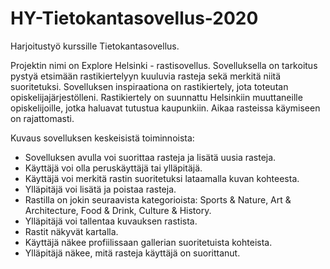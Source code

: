 # HY-Tietokantasovellus-2020
Harjoitustyö kurssille Tietokantasovellus.

Projektin nimi on Explore Helsinki - rastisovellus. Sovelluksella on tarkoitus pystyä etsimään rastikiertelyyn kuuluvia rasteja sekä merkitä niitä suoritetuksi. Sovelluksen inspiraationa on rastikiertely, jota toteutan opiskelijajärjestölleni. Rastikiertely on suunnattu Helsinkiin muuttaneille opiskelijoille, jotka haluavat tutustua kaupunkiin. Aikaa rasteissa käymiseen on rajattomasti. 

Kuvaus sovelluksen keskeisistä toiminnoista:

- Sovelluksen avulla voi suorittaa rasteja ja lisätä uusia rasteja.
- Käyttäjä voi olla peruskäyttäjä tai ylläpitäjä.
- Käyttäjä voi merkitä rastin suoritetuksi lataamalla kuvan kohteesta.
- Ylläpitäjä voi lisätä ja poistaa rasteja.
- Rastilla on jokin seuraavista kategorioista: Sports & Nature, Art & Architecture, Food & Drink, Culture & History.
- Ylläpitäjä voi tallentaa kuvauksen rastista.
- Rastit näkyvät kartalla.
- Käyttäjä näkee profiilissaan gallerian suoritetuista kohteista. 
- Ylläpitäjä näkee, mitä rasteja käyttäjä on suorittanut.

